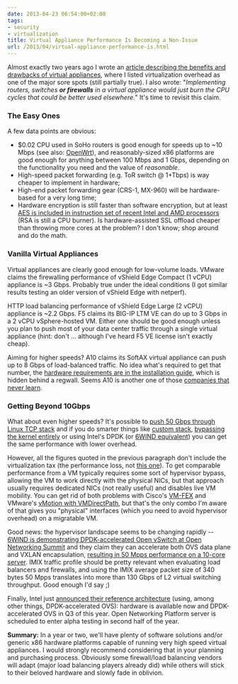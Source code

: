 ```yaml
---
date: 2013-04-23 06:54:00+02:00
tags:
- security
- virtualization
title: Virtual Appliance Performance Is Becoming a Non-Issue
url: /2013/04/virtual-appliance-performance-is.html
---
```

Almost exactly two years ago I wrote an [article describing the benefits and drawbacks of virtual appliances](https://blog.ipspace.net/2011/04/virtual-network-appliances-benefits-and.html), where I listed virtualization overhead as one of the major sore spots (still partially true). I also wrote: "*Implementing routers, switches **or firewalls** in a virtual appliance would just burn the CPU cycles that could be better used elsewhere.*" It's time to revisit this claim.
<!--more-->
### The Easy Ones

A few data points are obvious:

-   \$0.02 CPU used in SoHo routers is good enough for speeds up to \~10 Mbps (see also: [OpenWrt](http://en.wikipedia.org/wiki/OpenWrt)), and reasonably-sized x86 platforms are good enough for anything between 100 Mbps and 1 Gbps, depending on the functionality you need and the value of *reasonable*.
-   High-speed packet forwarding (e.g. ToR switch @ 1+Tbps) is way cheaper to implement in hardware;
-   High-end packet forwarding gear (CRS-1, MX-960) will be hardware-based for a very long time;
-   Hardware encryption is still faster than software encryption, but at least [AES is included in instruction set of recent Intel and AMD processors](http://en.wikipedia.org/wiki/AES_instruction_set) (RSA is still a CPU burner). Is hardware-assisted SSL offload cheaper than throwing more cores at the problem? I don't know; shop around and do the math.

### Vanilla Virtual Appliances

Virtual appliances are clearly good enough for low-volume loads. VMware claims the firewalling performance of vShield Edge Compact (1 vCPU) appliance is \~3 Gbps. Probably true under the ideal conditions (I got similar results testing an older version of vShield Edge with netperf).

HTTP load balancing performance of vShield Edge Large (2 vCPU) appliance is \~2.2 Gbps. F5 claims its BIG-IP LTM VE can do up to 3 Gbps in a 2 vCPU vSphere-hosted VM. Either one should be good enough unless you plan to push most of your data center traffic through a single virtual appliance (hint: don't \... although I've heard F5 VE license isn't exactly cheap).

Aiming for higher speeds? A10 claims its SoftAX virtual appliance can push up to 8 Gbps of load-balanced traffic. No idea what's required to get that number, the [hardware requirements are in the installation guide](https://blog.ipspace.net/2012/03/cisco-vmware-merging-virtual-and.html), which is hidden behind a regwall. Seems A10 is another one of those [companies that never learn](https://blog.ipspace.net/2010/09/hiding-documentation-will-they-never.html).

### Getting Beyond 10Gbps

What about even higher speeds? It's possible to [push 50 Gbps through Linux TCP stack](http://multipath-tcp.org/pmwiki.php?n=Main.50Gbps) and if you do smarter things like [custom stack](http://erratasec.blogspot.com/2013/02/custom-stack-it-goes-to-11.html), [bypassing the kernel entirely](http://erratasec.blogspot.com/2013/02/multi-core-scaling-its-not-multi.html) or using Intel's DPDK (or [6WIND equivalent](https://blog.ipspace.net/2012/02/6wind-solving-virtual-appliance.html)) you can get the same performance with lower overhead.

However, all the figures quoted in the previous paragraph don't include the virtualization tax (the performance loss, not [this one](http://lonesysadmin.net/2012/08/21/3-reasons-these-vmware-vtax-licensing-rumors-are-great/)). To get comparable performance from a VM typically requires some sort of hypervisor bypass, allowing the VM to work directly with the physical NICs, but that approach usually requires dedicated NICs (not really useful) and disables live VM mobility. You can get rid of both problems with Cisco's [VM-FEX](https://blog.ipspace.net/2011/08/vm-fex-how-convoluted-can-you-get.html) and VMware's [vMotion with VMDirectPath](https://blog.ipspace.net/2012/03/cisco-vmware-merging-virtual-and.html), but that's the only combo I'm aware of that gives you "physical" interfaces (which you need to avoid hypervisor overhead) on a migratable VM.

Good news: the hypervisor landscape seems to be changing rapidly -- [6WIND is demonstrating DPDK-accelerated Open vSwitch at Open Networking Summit](http://www.6windblog.com/virtual-switch-acceleration-boosts-vm-density-in-data-centers/) and they claim they can accelerate both OVS data plane and VXLAN encapsulation, [resulting in 50 Mpps performance on a 10-core server](http://www.sdxcentral.com/companies/6wind-virtual-switch/2013/04/). IMIX traffic profile should be pretty relevant when evaluating load balancers and firewalls, and using the IMIX average packet size of 340 bytes 50 Mpps translates into more than 130 Gbps of L2 virtual switching throughput. Good enough I'd say ;)

Finally, Intel just [announced their reference architecture](http://newsroom.intel.com/community/intel_newsroom/blog/2013/04/17/intel-accelerates-the-data-center-and-telecom-network-transformation-with-new-reference-architectures) (using, among other things, DPDK-accelerated OVS): hardware is available now and DPDK-accelerated OVS in Q3 of this year. Open Networking Platform server is scheduled to enter alpha testing in second half of the year.

**Summary:** In a year or two, we'll have plenty of software solutions and/or generic x86 hardware platforms capable of running very high speed virtual appliances. I would strongly recommend considering that in your planning and purchasing process. Obviously some firewall/load balancing vendors will adapt (major load balancing players already did) while others will stick to their beloved hardware and slowly fade in oblivion.
